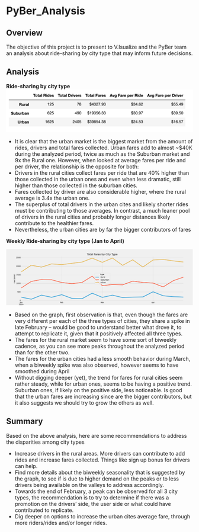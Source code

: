 # PyBer_Analysis

## Overview
The objective of this project is to present to V.Isualize and the PyBer team an analysis about ride-sharing by city type that may inform future decisions.

## **Analysis**

**Ride-sharing by city type**
![Ride-sharing key data by City Type Summary](https://github.com/TheLittlePrincess/PyBer_Analysis/blob/main/Analysis/Dev1_summary(ride-sharing%20summary%20DataFrame%20by%20city%20type).png) 
 
-	It is clear that the urban market is the biggest market from the amount of rides, drivers and total fares collected. Urban fares add to almost ~$40K during the analyzed period, twice as much as the Suburban market and 9x the Rural one. However, when looked at average fares per ride and per driver, the relationship is the opposite for both: 
-	Drivers in the rural cities collect fares per ride that are 40% higher than those collected in the urban ones and even when less dramatic, still higher than those collected in the suburban cities. 
-	Fares collected by driver are also considerable higher, where the rural average is 3.4x the urban one.
-	The superplus of total drivers in the urban cites and likely shorter rides must be contributing to those averages. In contrast, a much leaner pool of drivers in the rural cities and probably longer distances likely contribute to the healthier fares. 
-	Nevertheless, the urban cities are by far the bigger contributors of fares  

**Weekly Ride-sharing by city type (Jan to April)**

![Weekly Ride-sharing by city graph](https://github.com/TheLittlePrincess/PyBer_Analysis/blob/main/Analysis/PyBer_fare_summary.png)


-	Based on the graph, first observation is that, even though the fares are very different per each of the three types of cities, they share a spike in late February – would be good to understand better what drove it, to attempt to replicate it, given that it positively affected all three types.
-	The fares for the rural market seem to have some sort of biweekly cadence, as you can see more peaks throughout the analyzed period than for the other two.
-	The fares for the urban cities had a less smooth behavior during March, when a biweekly spike was also observed, however seems to have smoothed during April
-	Without digging deeper (yet), the trend for fares for rural cities seem rather steady, while for urban ones, seems to be having a positive trend. Suburban ones, if likely on the positive side, less noticeable. Is good that the urban fares are increasing since are the bigger contributors, but it also suggests we should try to grow the others as well.

## **Summary**

Based on the above analysis, here are some recommendations to address the disparities among city types

-	Increase drivers in the rural areas. More drivers can contribute to add rides and increase fares collected. Things like sign up bonus for drivers can help.
-	Find more details about the biweekly seasonality that is suggested by the graph, to see if is due to higher demand on the peaks or to less drivers being available on the valleys to address accordingly.
-	Towards the end of February, a peak can be observed for all 3 city types, the recommendation is to try to determine if there was a promotion on the drivers’ side, the user side or what could have contributed to replicate.
-	Dig deeper on options to increase the urban cites average fare, through more riders/rides and/or longer rides. 


